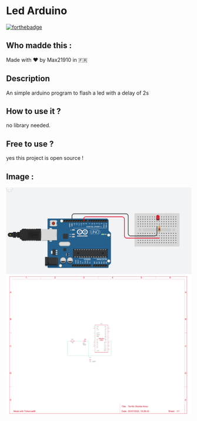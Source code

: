 # Led Arduino 
[![forthebadge](https://forthebadge.com/images/badges/built-with-love.svg)](https://forthebadge.com)


## Who madde this :
Made with ❤️ by Max21910 in 🇫🇷
## Description
An simple arduino program  to flash a led with a delay of 2s


## How to use it ?
no library needed.

## Free to use ?
yes this project is open source !
## Image : 

![Screenshot](img/circuit.png)
![Screenshot](img/circuit2.png)